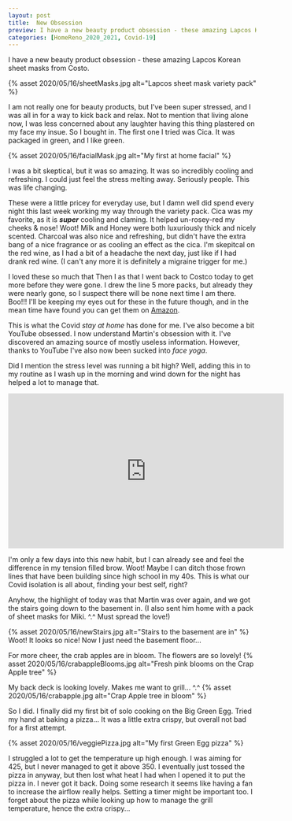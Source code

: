 ```yaml
---
layout: post
title:  New Obsession
preview: I have a new beauty product obsession - these amazing Lapcos Korean sheet masks from Costo. I am not really one for beauty products, but I've been super stressed and I was all in for a way to kick back and relax. I was a bit skeptical, but it was so amazing. It was cool and refreshing, and I could just feel the stress melting away. 
categories: [HomeReno_2020_2021, Covid-19]
---
```


I have a new beauty product obsession - these amazing Lapcos Korean sheet masks from Costo. 

{% asset 2020/05/16/sheetMasks.jpg alt="Lapcos sheet mask variety pack" %}

I am not really one for beauty products, but I've been super stressed, and I was all in for a way to kick back and relax. Not to mention that living alone now, I was less concerned about any laughter having this thing plastered on my face my insue. So I bought in. The first one I tried was Cica. It was packaged in green, and I like green.

{% asset 2020/05/16/facialMask.jpg alt="My first at home facial" %}

I was a bit skeptical, but it was so amazing. It was so incredibly cooling and refreshing. I could just feel the stress melting away. Seriously people. This was life changing. 

These were a little pricey for everyday use, but I damn well did spend every night this last week working my way through the variety pack. Cica was my favorite, as it is __*super*__ cooling and claming. It helped un-rosey-red my cheeks & nose! Woot! Milk and Honey were both luxuriously thick and nicely scented. Charcoal was also nice and refreshing, but didn't have the extra bang of a nice fragrance or as cooling an effect as the cica. I'm skepitcal on the red wine, as I had a bit of a headache the next day, just like if I had drank red wine. (I can't any more it is definitely a migraine trigger for me.)  

I loved these so much that Then I as that I went back to Costco today to get more before they were gone. I drew the line 5 more packs, but already they were nearly gone, so I suspect there will be none next time I am there. Boo!!! I'll be keeping my eyes out for these in the future though, and in the mean time have found you can get them on [Amazon](https://smile.amazon.com/Lapcos-Mask-Cica-5-pack/dp/B07JLW82HH/ref=sr_1_1?crid=DLZZTF7S1MJK&dchild=1&keywords=lapcos+cica+mask&qid=1590964784&sprefix=lapcos+ci%2Caps%2C159&sr=8-1).

This is what the Covid *stay at home* has done for me. I've also become a bit YouTube obsessed. I now understand Martin's obsession with it. I've discovered an amazing source of mostly useless information. However, thanks to YouTube I've also now been sucked into *face yoga*. 

Did I mention the stress level was running a bit high?  Well, adding this in to my routine as I wash up in the morning and wind down for the night has helped a lot to manage that.  

<iframe width="560" height="315" src="https://www.youtube.com/embed/J6Ug1T4mteA" frameborder="0" allow="accelerometer; autoplay; encrypted-media; gyroscope; picture-in-picture" allowfullscreen></iframe>

I'm only a few days into this new habit, but I can already see and feel the difference in my tension filled brow. Woot! Maybe I can ditch those frown lines that have been building since high school in my 40s. This is what our Covid isolation is all about, finding your best self, right?

Anyhow, the highlight of today was that Martin was over again, and we got the stairs going down to the basement in. (I also sent him home with a pack of sheet masks for Miki. ^.^  Must spread the love!)

{% asset 2020/05/16/newStairs.jpg alt="Stairs to the basement are in" %} 
Woot! It looks so nice! Now I just need the basement floor...

For more cheer, the crab apples are in bloom. The flowers are so lovely!
{% asset 2020/05/16/crabappleBlooms.jpg alt="Fresh pink blooms on the Crap Apple tree" %}

My back deck is looking lovely. Makes me want to grill... ^.^
{% asset 2020/05/16/crabapple.jpg alt="Crap Apple tree in bloom" %}

So I did. I finally did my first bit of solo cooking on the Big Green Egg. Tried my hand at baking a pizza... It was a little extra crispy, but overall not bad for a first attempt.

{% asset 2020/05/16/veggiePizza.jpg alt="My first Green Egg pizza" %}

I struggled a lot to get the temperature up high enough. I was aiming for 425, but I never managed to get it above 350. I eventually just tossed the pizza in anyway, but then lost what heat I had when I opened it to put the pizza in. I never got it back. Doing some research it seems like having a fan to increase the airflow really helps. Setting a timer might be important too. I forget about the pizza while looking up how to manage the grill temperature, hence the extra crispy...


